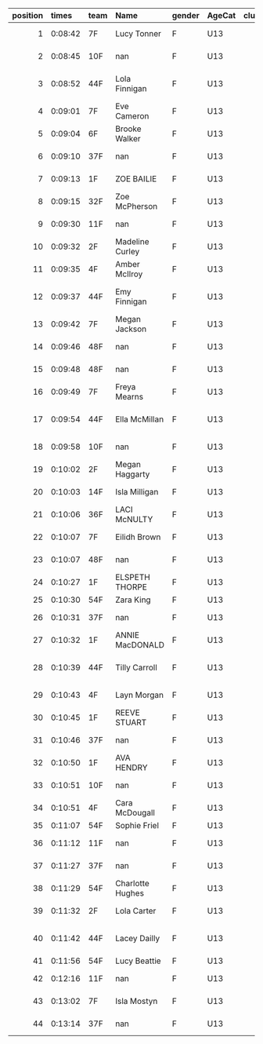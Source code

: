 |   position | times   | team   | Name             | gender   | AgeCat   |   clubnumber | Club name            | Website                               |
|-----------:|:--------|:-------|:-----------------|:---------|:---------|-------------:|:---------------------|:--------------------------------------|
|          1 | 0:08:42 | 7F     | Lucy Tonner      | F        | U13      |            7 | Giffnock North AC    | https://www.giffnocknorth.co.uk/      |
|          2 | 0:08:45 | 10F    | nan              | F        | U13      |           10 | Shettleston Harriers | http://shettlestonharriers.org.uk/    |
|          3 | 0:08:52 | 44F    | Lola Finnigan    | F        | U13      |           44 | North Ayrshire AAC   | https://naathletics.co.uk/            |
|          4 | 0:09:01 | 7F     | Eve Cameron      | F        | U13      |            7 | Giffnock North AC    | https://www.giffnocknorth.co.uk/      |
|          5 | 0:09:04 | 6F     | Brooke Walker    | F        | U13      |            6 | Cambuslang Harriers  | https://cambuslangharriers.org/       |
|          6 | 0:09:10 | 37F    | nan              | F        | U13      |           37 | Law & District AAC   | http://www.lawaac.co.uk/              |
|          7 | 0:09:13 | 1F     | ZOE BAILIE       | F        | U13      |            1 | East Kilbride AC     | http://www.ekac.org.uk/               |
|          8 | 0:09:15 | 32F    | Zoe McPherson    | F        | U13      |           32 | Helensburgh AAC      | https://www.helensburghaac.com/       |
|          9 | 0:09:30 | 11F    | nan              | F        | U13      |           11 | Airdrie Harriers     | http://airdrieharriers.org/           |
|         10 | 0:09:32 | 2F     | Madeline Curley  | F        | U13      |            2 | Kilmarnock H&AC      | http://www.kilmarnockharriers.com/    |
|         11 | 0:09:35 | 4F     | Amber McIlroy    | F        | U13      |            4 | Inverclyde AC        | https://www.inverclydeac.org/         |
|         12 | 0:09:37 | 44F    | Emy Finnigan     | F        | U13      |           44 | North Ayrshire AAC   | https://naathletics.co.uk/            |
|         13 | 0:09:42 | 7F     | Megan Jackson    | F        | U13      |            7 | Giffnock North AC    | https://www.giffnocknorth.co.uk/      |
|         14 | 0:09:46 | 48F    | nan              | F        | U13      |           48 | Springburn Harriers  | https://www.springburnharriers.co.uk/ |
|         15 | 0:09:48 | 48F    | nan              | F        | U13      |           48 | Springburn Harriers  | https://www.springburnharriers.co.uk/ |
|         16 | 0:09:49 | 7F     | Freya Mearns     | F        | U13      |            7 | Giffnock North AC    | https://www.giffnocknorth.co.uk/      |
|         17 | 0:09:54 | 44F    | Ella McMillan    | F        | U13      |           44 | North Ayrshire AAC   | https://naathletics.co.uk/            |
|         18 | 0:09:58 | 10F    | nan              | F        | U13      |           10 | Shettleston Harriers | http://shettlestonharriers.org.uk/    |
|         19 | 0:10:02 | 2F     | Megan Haggarty   | F        | U13      |            2 | Kilmarnock H&AC      | http://www.kilmarnockharriers.com/    |
|         20 | 0:10:03 | 14F    | Isla Milligan    | F        | U13      |           14 | Ayr Seaforth AC      | https://www.ayrseaforth.co.uk/        |
|         21 | 0:10:06 | 36F    | LACI McNULTY     | F        | U13      |           36 | Larkhall YMCA        | https://www.larkhallymcaharriers.org  |
|         22 | 0:10:07 | 7F     | Eilidh Brown     | F        | U13      |            7 | Giffnock North AC    | https://www.giffnocknorth.co.uk/      |
|         23 | 0:10:07 | 48F    | nan              | F        | U13      |           48 | Springburn Harriers  | https://www.springburnharriers.co.uk/ |
|         24 | 0:10:27 | 1F     | ELSPETH THORPE   | F        | U13      |            1 | East Kilbride AC     | http://www.ekac.org.uk/               |
|         25 | 0:10:30 | 54F    | Zara King        | F        | U13      |           54 | VP-Glasgow           | https://www.vp-glasgow.com            |
|         26 | 0:10:31 | 37F    | nan              | F        | U13      |           37 | Law & District AAC   | http://www.lawaac.co.uk/              |
|         27 | 0:10:32 | 1F     | ANNIE MacDONALD  | F        | U13      |            1 | East Kilbride AC     | http://www.ekac.org.uk/               |
|         28 | 0:10:39 | 44F    | Tilly Carroll    | F        | U13      |           44 | North Ayrshire AAC   | https://naathletics.co.uk/            |
|         29 | 0:10:43 | 4F     | Layn Morgan      | F        | U13      |            4 | Inverclyde AC        | https://www.inverclydeac.org/         |
|         30 | 0:10:45 | 1F     | REEVE STUART     | F        | U13      |            1 | East Kilbride AC     | http://www.ekac.org.uk/               |
|         31 | 0:10:46 | 37F    | nan              | F        | U13      |           37 | Law & District AAC   | http://www.lawaac.co.uk/              |
|         32 | 0:10:50 | 1F     | AVA HENDRY       | F        | U13      |            1 | East Kilbride AC     | http://www.ekac.org.uk/               |
|         33 | 0:10:51 | 10F    | nan              | F        | U13      |           10 | Shettleston Harriers | http://shettlestonharriers.org.uk/    |
|         34 | 0:10:51 | 4F     | Cara McDougall   | F        | U13      |            4 | Inverclyde AC        | https://www.inverclydeac.org/         |
|         35 | 0:11:07 | 54F    | Sophie Friel     | F        | U13      |           54 | VP-Glasgow           | https://www.vp-glasgow.com            |
|         36 | 0:11:12 | 11F    | nan              | F        | U13      |           11 | Airdrie Harriers     | http://airdrieharriers.org/           |
|         37 | 0:11:27 | 37F    | nan              | F        | U13      |           37 | Law & District AAC   | http://www.lawaac.co.uk/              |
|         38 | 0:11:29 | 54F    | Charlotte Hughes | F        | U13      |           54 | VP-Glasgow           | https://www.vp-glasgow.com            |
|         39 | 0:11:32 | 2F     | Lola Carter      | F        | U13      |            2 | Kilmarnock H&AC      | http://www.kilmarnockharriers.com/    |
|         40 | 0:11:42 | 44F    | Lacey Dailly     | F        | U13      |           44 | North Ayrshire AAC   | https://naathletics.co.uk/            |
|         41 | 0:11:56 | 54F    | Lucy Beattie     | F        | U13      |           54 | VP-Glasgow           | https://www.vp-glasgow.com            |
|         42 | 0:12:16 | 11F    | nan              | F        | U13      |           11 | Airdrie Harriers     | http://airdrieharriers.org/           |
|         43 | 0:13:02 | 7F     | Isla Mostyn      | F        | U13      |            7 | Giffnock North AC    | https://www.giffnocknorth.co.uk/      |
|         44 | 0:13:14 | 37F    | nan              | F        | U13      |           37 | Law & District AAC   | http://www.lawaac.co.uk/              |